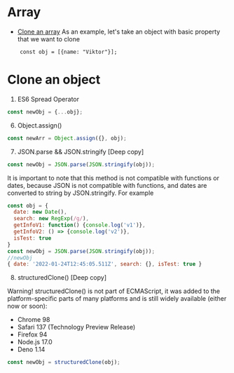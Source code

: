 # Array

- [Clone an array](#clone-an-array)
As an example, let's take an object with basic property that we want to clone
```
    const obj = [{name: "Viktor"}];
```

# Clone an object
1. ES6 Spread Operator
```js
const newObj = {...obj};
```
6. Object.assign() 
```js
const newArr = Object.assign({}, obj);
```
7. JSON.parse && JSON.stringify [Deep copy]

```js
const newObj = JSON.parse(JSON.stringify(obj));
```
It is important to note that this method is not compatible with functions or dates, because JSON is not compatible with functions, and dates are converted to string by JSON.stringify.
For example
```js
const obj = {
  date: new Date(),
  search: new RegExp(/g/),
  getInfoV1: function() {console.log('v1')},
  getInfoV2: () => {console.log('v2')},
  isTest: true
}
const newObj = JSON.parse(JSON.stringify(obj));
//newObj
{ date: '2022-01-24T12:45:05.511Z', search: {}, isTest: true }
```
8. structuredClone() [Deep copy]

Warning! structuredClone() is not part of ECMAScript, it was added to the platform-specific parts of many platforms and is still widely available (either now or soon):
* Chrome 98
* Safari 137 (Technology Preview Release)
* Firefox 94
* Node.js 17.0
* Deno 1.14
```js
const newObj = structuredClone(obj);

```
